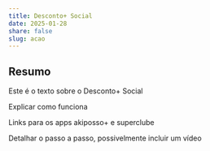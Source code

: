 ```yaml
---
title: Desconto+ Social
date: 2025-01-28
share: false
slug: acao
---
```

<style>
    main .container:last-child {
        display: none !important;
    }
</style>

## Resumo

Este é o texto sobre o Desconto+ Social

Explicar como funciona

Links para os apps akiposso+ e superclube

Detalhar o passo a passo, possivelmente incluir um vídeo